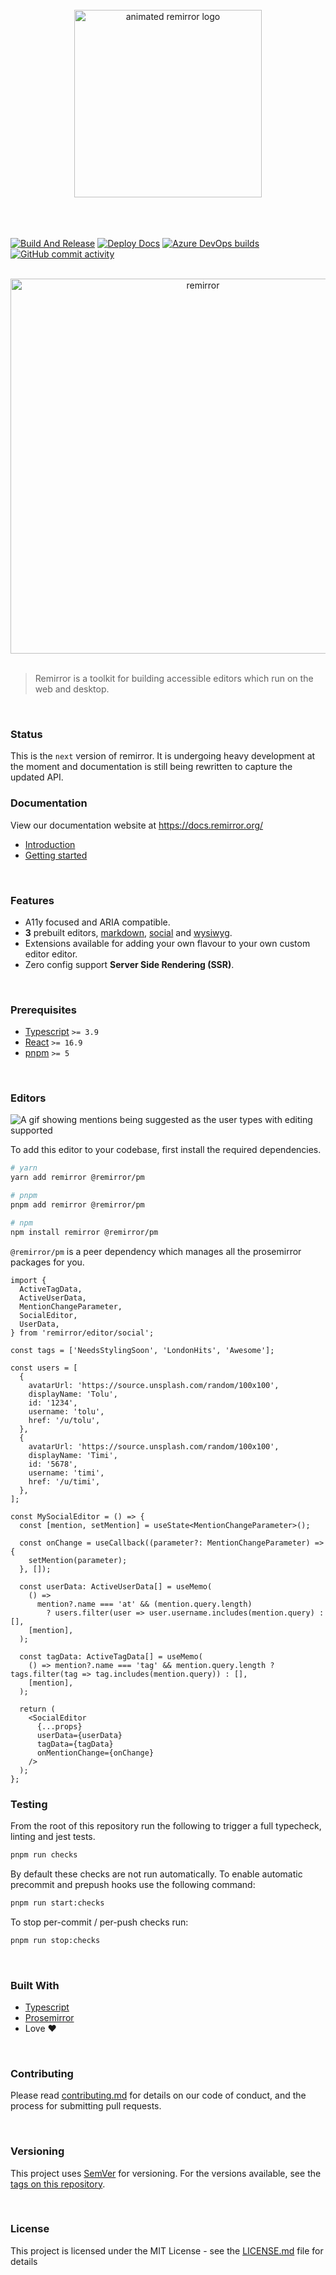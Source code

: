 <div align="center">
  <br />
  <div align="center">
    <a href="https://docs.remirror.org"><img width="300" height="300" src="https://raw.githubusercontent.com/remirror/remirror/next/support/assets/logo-animated-light.svg?sanitize=true" alt="animated remirror logo" /></a>
  </div>
    <br />
    <br />
    <br />
</div>

<p align="center">

<a href="https://github.com/remirror/remirror/actions?query=workflow%3A%22Node+CI%22?branch=next"><img src="https://github.com/remirror/remirror/workflows/Node%20CI/badge.svg?branch=next" alt="Build And Release" /></a>
<a href="https://github.com/remirror/remirror/actions?query=workflow%3A%22Deploy+Docs%22?branch=next"><img src="https://github.com/remirror/remirror/workflows/Deploy%20Docs/badge.svg?branch=next" alt="Deploy Docs" /></a>
<a href="https://dev.azure.com/remirror/remirror/_build/latest?definitionId=2&amp;branchName=next"><img src="https://dev.azure.com/remirror/remirror/_apis/build/status/remirror.remirror?branchName=next" alt="Azure DevOps builds" /></a>
<a href="https://github.com/remirror/remirror/commits/next"><img src="https://img.shields.io/github/commit-activity/m/remirror/remirror.svg?amp;logo=github" alt="GitHub commit activity"></a>

</p>

<br />

<div align="center">
  <div align="center">
    <img width="600"  src="https://media.githubusercontent.com/media/remirror/remirror/next/support/assets/wysiwyg.png" alt="remirror" />
  </div>
    <br />
</div>

> Remirror is a toolkit for building accessible editors which run on the web and desktop.

<br />

### Status

This is the `next` version of remirror. It is undergoing heavy development at the moment and
documentation is still being rewritten to capture the updated API.

### Documentation

View our documentation website at https://docs.remirror.org/

- [Introduction]
- [Getting started]

<br />

### Features

- A11y focused and ARIA compatible.
- **3** prebuilt editors, [markdown](./@remirror/editor-markdown),
  [social](./@remirror/react-social) and [wysiwyg](./@remirror/react-wysiwyg).
- Extensions available for adding your own flavour to your own custom editor editor.
- Zero config support **Server Side Rendering (SSR)**.

<br />

### Prerequisites

- [Typescript](https://www.typescriptlang.org/) `>= 3.9`
- [React](https://reactjs.org/) `>= 16.9`
- [pnpm](https://pnpm.js.org/en/installation) `>= 5`

<br />

### Editors

![A gif showing mentions being suggested as the user types with editing supported](https://media.githubusercontent.com/media/ifiokjr/assets/master/remirror/repo-banner.gif 'A gif showing mentions being suggested as the user types with editing supported')

To add this editor to your codebase, first install the required dependencies.

```bash
# yarn
yarn add remirror @remirror/pm

# pnpm
pnpm add remirror @remirror/pm

# npm
npm install remirror @remirror/pm
```

`@remirror/pm` is a peer dependency which manages all the prosemirror packages for you.

```tsx
import {
  ActiveTagData,
  ActiveUserData,
  MentionChangeParameter,
  SocialEditor,
  UserData,
} from 'remirror/editor/social';

const tags = ['NeedsStylingSoon', 'LondonHits', 'Awesome'];

const users = [
  {
    avatarUrl: 'https://source.unsplash.com/random/100x100',
    displayName: 'Tolu',
    id: '1234',
    username: 'tolu',
    href: '/u/tolu',
  },
  {
    avatarUrl: 'https://source.unsplash.com/random/100x100',
    displayName: 'Timi',
    id: '5678',
    username: 'timi',
    href: '/u/timi',
  },
];

const MySocialEditor = () => {
  const [mention, setMention] = useState<MentionChangeParameter>();

  const onChange = useCallback((parameter?: MentionChangeParameter) => {
    setMention(parameter);
  }, []);

  const userData: ActiveUserData[] = useMemo(
    () =>
      mention?.name === 'at' && (mention.query.length)
        ? users.filter(user => user.username.includes(mention.query) : [],
    [mention],
  );

  const tagData: ActiveTagData[] = useMemo(
    () => mention?.name === 'tag' && mention.query.length ? tags.filter(tag => tag.includes(mention.query)) : [],
    [mention],
  );

  return (
    <SocialEditor
      {...props}
      userData={userData}
      tagData={tagData}
      onMentionChange={onChange}
    />
  );
};
```

### Testing

From the root of this repository run the following to trigger a full typecheck, linting and jest
tests.

```bash
pnpm run checks
```

By default these checks are not run automatically. To enable automatic precommit and prepush hooks
use the following command:

```bash
pnpm run start:checks
```

To stop per-commit / per-push checks run:

```bash
pnpm run stop:checks
```

<br />

### Built With

- [Typescript]
- [Prosemirror]
- Love ❤️

<br />

### Contributing

Please read [contributing.md](docs/contributing.md) for details on our code of conduct, and the
process for submitting pull requests.

<br />

### Versioning

This project uses [SemVer](http://semver.org/) for versioning. For the versions available, see the
[tags on this repository](https://github.com/remirror/remirror/tags).

<br />

### License

This project is licensed under the MIT License - see the [LICENSE.md](LICENSE.md) file for details

[introduction]: https://docs.remirror.org
[installation]: https://docs.remirror.org/installation
[getting started]: https://docs.remirror.org/guides/quickstart
[typescript]: https://github.com/microsoft/Typescript
[react]: https://github.com/facebook/react
[prosemirror]: https://prosemirror.net

